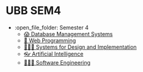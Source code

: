 # UBB SEM4
<ul>
  <li>:open_file_folder: Semester 4
    <ul>
      <li>
        <a href="#">
          😱 Database Management Systems
      </li>
      <li>
        <a href="#">
          🤳  Web Programming
      </li>
      <li>
        <a href="#">
          👩🏼‍🏫  Systems for Design and Implementation
      </li>
      <li>
        <a href="#">
          👓  Artificial Intelligence
      </li>
      <li>
        <a href="#">
          👩🏼‍💻  Software Engineering
        </a>
      </li>
    </ul>
</ul>
<br>
